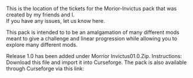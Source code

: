This is the location of the tickets for the Morior-Invictus pack that was created by my friends and I.  
If you have any issues, let us know here.

This pack is intended to to be an amalgamation of many different mods meant to give a challenge and linear progression while allowing you to explore many different mods.

Release 1.0 has been added under Morrior Invictus01.0.Zip.
Instructions: Download this file and import it into Curseforge.  The pack is also available through Curseforge via this link: 
